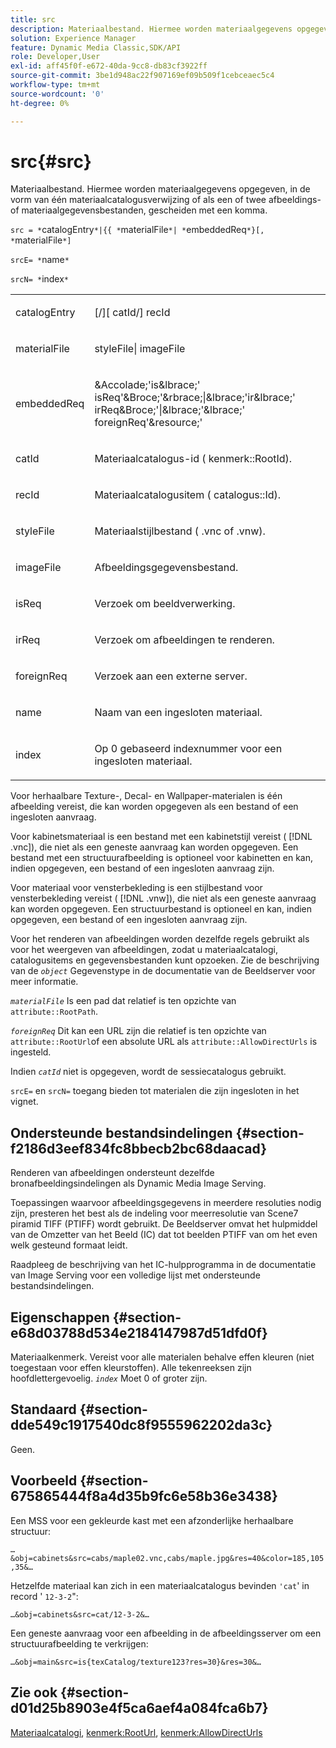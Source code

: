 ```yaml
---
title: src
description: Materiaalbestand. Hiermee worden materiaalgegevens opgegeven, in de vorm van één materiaalcatalogusverwijzing of als een of twee afbeeldings- of materiaalgegevensbestanden, gescheiden met een komma.
solution: Experience Manager
feature: Dynamic Media Classic,SDK/API
role: Developer,User
exl-id: aff45f0f-e672-40da-9cc8-db83cf3922ff
source-git-commit: 3be1d948ac22f907169ef09b509f1cebceaec5c4
workflow-type: tm+mt
source-wordcount: '0'
ht-degree: 0%

---
```


# src{#src}

Materiaalbestand. Hiermee worden materiaalgegevens opgegeven, in de vorm van één materiaalcatalogusverwijzing of als een of twee afbeeldings- of materiaalgegevensbestanden, gescheiden met een komma.

`src = *`catalogEntry`*|{{ *`materialFile`*| *`embeddedReq`*}[, *`materialFile`*]`

`srcE= *`name`*`

`srcN= *`index`*`

<table id="simpletable_A64C4F084C0A4DDCA45A921D4BD7AAEA"> 
 <tr class="strow"> 
  <td class="stentry"> <p><span class="varname"> catalogEntry</span> </p></td> 
  <td class="stentry"> <p><span class="codeph">[/][<span class="varname"> catId</span>/]<span class="varname"> recId</span></span> </p></td> 
 </tr> 
 <tr class="strow"> 
  <td class="stentry"> <span class="varname"> materialFile</span> </td> 
  <td class="stentry"> <p><span class="codeph"> <span class="varname"> styleFile</span>|<span class="varname"> imageFile</span></span> </p> </td> 
 </tr> 
 <tr class="strow"> 
  <td class="stentry"> <p><span class="varname"> embeddedReq</span> </p> </td> 
  <td class="stentry"> <p><span class="codeph">&amp;Accolade;'is&amp;lbrace;'<span class="varname"> isReq</span>'&amp;Broce;'&amp;rbrace;|&amp;lbrace;'ir&amp;lbrace;'<span class="varname"> irReq</span>&amp;Broce;'|&amp;lbrace;'&amp;lbrace;'<span class="varname"> foreignReq</span>'&amp;resource;'</span> </p></td> 
 </tr> 
 <tr class="strow"> 
  <td class="stentry"> <p><span class="varname"> catId</span> </p></td> 
  <td class="stentry"> <p>Materiaalcatalogus-id (<span class="codeph"> kenmerk::RootId</span>). </p></td> 
 </tr> 
 <tr class="strow"> 
  <td class="stentry"> <p><span class="varname"> recId</span> </p></td> 
  <td class="stentry"> <p>Materiaalcatalogusitem (<span class="codeph"> catalogus::Id</span>). </p></td> 
 </tr> 
 <tr class="strow"> 
  <td class="stentry"> <p><span class="varname"> styleFile</span> </p></td> 
  <td class="stentry"> <p>Materiaalstijlbestand (<span class="filepath"> .vnc</span> of <span class="filepath"> .vnw</span>). </p></td> 
 </tr> 
 <tr class="strow"> 
  <td class="stentry"> <p><span class="varname"> imageFile</span> </p></td> 
  <td class="stentry"> <p>Afbeeldingsgegevensbestand. </p></td> 
 </tr> 
 <tr class="strow"> 
  <td class="stentry"> <p><span class="varname"> isReq</span> </p></td> 
  <td class="stentry"> <p>Verzoek om beeldverwerking. </p></td> 
 </tr> 
 <tr class="strow"> 
  <td class="stentry"> <p><span class="varname"> irReq</span> </p></td> 
  <td class="stentry"> <p>Verzoek om afbeeldingen te renderen. </p></td> 
 </tr> 
 <tr class="strow"> 
  <td class="stentry"> <p><span class="varname"> foreignReq</span> </p></td> 
  <td class="stentry"> <p>Verzoek aan een externe server. </p></td> 
 </tr> 
 <tr class="strow"> 
  <td class="stentry"> <p><span class="varname"> name</span> </p></td> 
  <td class="stentry"> <p>Naam van een ingesloten materiaal. </p></td> 
 </tr> 
 <tr class="strow"> 
  <td class="stentry"> <p><span class="varname"> index</span> </p></td> 
  <td class="stentry"> <p>Op 0 gebaseerd indexnummer voor een ingesloten materiaal. </p></td> 
 </tr> 
</table>

Voor herhaalbare Texture-, Decal- en Wallpaper-materialen is één afbeelding vereist, die kan worden opgegeven als een bestand of een ingesloten aanvraag.

Voor kabinetsmateriaal is een bestand met een kabinetstijl vereist ( [!DNL .vnc]), die niet als een geneste aanvraag kan worden opgegeven. Een bestand met een structuurafbeelding is optioneel voor kabinetten en kan, indien opgegeven, een bestand of een ingesloten aanvraag zijn.

Voor materiaal voor vensterbekleding is een stijlbestand voor vensterbekleding vereist ( [!DNL .vnw]), die niet als een geneste aanvraag kan worden opgegeven. Een structuurbestand is optioneel en kan, indien opgegeven, een bestand of een ingesloten aanvraag zijn.

Voor het renderen van afbeeldingen worden dezelfde regels gebruikt als voor het weergeven van afbeeldingen, zodat u materiaalcatalogi, catalogusitems en gegevensbestanden kunt opzoeken. Zie de beschrijving van de *`object`* Gegevenstype in de documentatie van de Beeldserver voor meer informatie.

*`materialFile`* Is een pad dat relatief is ten opzichte van `attribute::RootPath`.

*`foreignReq`* Dit kan een URL zijn die relatief is ten opzichte van `attribute::RootUrl`of een absolute URL als `attribute::AllowDirectUrls` is ingesteld.

Indien *`catId`* niet is opgegeven, wordt de sessiecatalogus gebruikt.

`srcE=` en `srcN=` toegang bieden tot materialen die zijn ingesloten in het vignet.

## Ondersteunde bestandsindelingen {#section-f2186d3eef834fc8bbecb2bc68daacad}

Renderen van afbeeldingen ondersteunt dezelfde bronafbeeldingsindelingen als Dynamic Media Image Serving.

Toepassingen waarvoor afbeeldingsgegevens in meerdere resoluties nodig zijn, presteren het best als de indeling voor meerresolutie van Scene7 piramid TIFF (PTIFF) wordt gebruikt. De Beeldserver omvat het hulpmiddel van de Omzetter van het Beeld (IC) dat tot beelden PTIFF van om het even welk gesteund formaat leidt.

Raadpleeg de beschrijving van het IC-hulpprogramma in de documentatie van Image Serving voor een volledige lijst met ondersteunde bestandsindelingen.

## Eigenschappen {#section-e68d03788d534e2184147987d51dfd0f}

Materiaalkenmerk. Vereist voor alle materialen behalve effen kleuren (niet toegestaan voor effen kleurstoffen). Alle tekenreeksen zijn hoofdlettergevoelig. *`index`* Moet 0 of groter zijn.

## Standaard {#section-dde549c1917540dc8f9555962202da3c}

Geen.

## Voorbeeld {#section-675865444f8a4d35b9fc6e58b36e3438}

Een MSS voor een gekleurde kast met een afzonderlijke herhaalbare structuur:

`…&obj=cabinets&src=cabs/maple02.vnc,cabs/maple.jpg&res=40&color=185,105,35&…`

Hetzelfde materiaal kan zich in een materiaalcatalogus bevinden `'cat`&#39; in record &#39; `12-3-2`&quot;:

`…&obj=cabinets&src=cat/12-3-2&…`

Een geneste aanvraag voor een afbeelding in de afbeeldingsserver om een structuurafbeelding te verkrijgen:

`…&obj=main&src=is{texCatalog/texture123?res=30}&res=30&…`

## Zie ook {#section-d01d25b8903e4f5ca6aef4a084fca6b7}

[Materiaalcatalogi](../../../../../ir-api/http-protocol/image-rendering-api-ref/c-ir-http-protocol-ref/c-ir-http-protocol-syntax-and-features/c-ir-http-material-catalogs/c-ir-http-material-catalogs.md#concept-772742c1688f420a88a56f5136ad1db2), [kenmerk:RootUrl](../../../../../ir-api/material-cat/image-rendering-api-ref/c-ir-material-catalog/c-ir-attributes-reference/r-ir-rooturl.md#reference-b8d706a573814802bd6794223cc78402), [kenmerk:AllowDirectUrls](../../../../../ir-api/material-cat/image-rendering-api-ref/c-ir-material-catalog/c-ir-attributes-reference/r-ir-allowdirecturls.md#reference-02000c0f3c494292bad8425d06268882)
